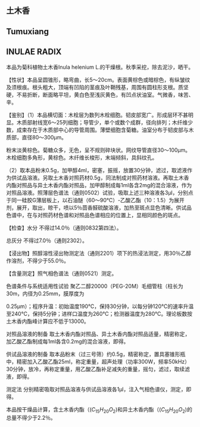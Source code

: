 ## 土木香

## Tumuxiang

## INULAE RADIX

本品为菊科植物土木香Inula helenium L.的干燥根。秋季采挖，除去泥沙，晒干。

【性状】本品呈圆锥形，略弯曲，长5～20cm。表面黄棕色或暗棕色，有纵皱纹及须根痕。根头粗大，顶端有凹陷的茎痕及叶鞘残基，周围有圆柱形支根。质坚硬，不易折断，断面略平坦，黄白色至浅灰黄色，有凹点状油室。气微香，味苦、辛。

【鉴别】（1）本品横切面：木栓层为数列木栓细胞。韧皮部宽广。形成层环不甚明显。木质部射线宽6～25列细胞；导管少，单个或数个成群，径向排列；木纤维少数，成束存在于木质部中心的导管周围。薄壁细胞含菊糖。油室分布于韧皮部与木质部，直径80～300μm。

粉末淡黄棕色。菊糖众多，无色，呈不规则碎块状。网纹导管直径30～100μm。木栓细胞多角形，黄棕色。木纤维长梭形，末端倾斜，具斜纹孔。

（2）取本品粉末0.5g，加甲醇4ml，密塞，振摇，放置30分钟，滤过，取滤液作为供试品溶液。另取土木香对照药材0.5g，同法制成对照药材溶液。再取土木香内酯对照品与异土木香内酯对照品，加甲醇制成每1ml各含2mg的混合溶液，作为对照品溶液。照薄层色谱法（通则0502）试验，吸取上述三种溶液各3μl，分别点于同一硅胶G薄层板上，以石油醚（60～90℃）-乙酸乙酯（10：1.5）为展开剂，展开，取出，晾干，喷以5％茴香醛硫酸溶液，加热至斑点显色清晰。供试品色谱中，在与对照药材色谱和对照品色谱相应的位置上，显相同颜色的斑点。

【检查】水分 不得过14.0％（通则0832第四法）。

总灰分 不得过7.0％（通则2302）。

【浸出物】照醇溶性浸出物测定法（通则2201）项下的热浸法测定，用30％乙醇作溶剂，不得少于55.0％。

【含量测定】照气相色谱法（通则0521）测定。

色谱条件与系统适用性试验 聚乙二醇20000（PEG-20M）毛细管柱（柱长为30m，内径为0.25mm，膜厚度为

0.25μm）；程序升温：初始温度190℃，保持30分钟，以每分钟120℃的速率升温至240℃，保持5分钟；进样口温度为260℃；检测器温度为280℃。理论板数按土木香内酯峰计算应不低于13000。

对照品溶液的制备 取土木香内酯对照品、异土木香内酯对照品适量，精密称定，加乙酸乙酯制成每1ml各含0.2mg的混合溶液，即得。

供试品溶液的制备 取本品粉末（过三号筛）约0.5g，精密称定，置具塞锥形瓶中，精密加入乙酸乙酯25ml，称定重量，超声处理（功率300W，频率50kHz）30分钟，放冷，再称定重量，用乙酸乙酯补足减失的重量，摇匀，滤过，取续滤液，即得。

测定法 分别精密吸取对照品溶液与供试品溶液各1μl，注入气相色谱仪，测定，即得。

本品按干燥品计算，含土木香内酯（$( C _ { 1 5 } H _ { 2 0 } O _ { 2 } )$和异土木香内酯（$( C _ { 1 5 } H _ { 2 0 } O _ { 2 } )$的总量不得少于2.2％。